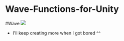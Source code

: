 # Wave-Functions-for-Unity

#Wave
<img src="https://im2.ezgif.com/tmp/ezgif-2-6f12f58df5.gif"/>

- I'll keep creating more when I got bored ^^
